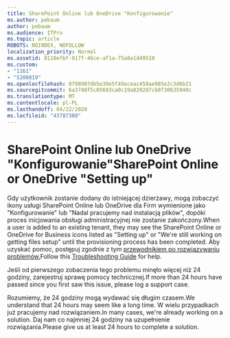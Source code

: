 ```yaml
---
title: SharePoint Online lub OneDrive "Konfigurowanie"
ms.author: pebaum
author: pebaum
ms.audience: ITPro
ms.topic: article
ROBOTS: NOINDEX, NOFOLLOW
localization_priority: Normal
ms.assetid: 8110efbf-917f-46ce-af1a-75a8a1d49510
ms.custom:
- "1161"
- "5200019"
ms.openlocfilehash: 8798987db5e39e5f49aceac458ae985e2c3d6b21
ms.sourcegitcommit: 6a3748f5c05693ca0c19a829287cb8f30635940c
ms.translationtype: MT
ms.contentlocale: pl-PL
ms.lasthandoff: 04/22/2020
ms.locfileid: "43787380"
---
```

# <a name="sharepoint-online-or-onedrive-setting-up"></a><span data-ttu-id="a8876-102">SharePoint Online lub OneDrive "Konfigurowanie"</span><span class="sxs-lookup"><span data-stu-id="a8876-102">SharePoint Online or OneDrive "Setting up"</span></span>

<span data-ttu-id="a8876-103">Gdy użytkownik zostanie dodany do istniejącej dzierżawy, mogą zobaczyć ikony usługi SharePoint Online lub OneDrive dla Firm wymienione jako "Konfigurowanie" lub "Nadal pracujemy nad instalacją plików", dopóki proces inicjowania obsługi administracyjnej nie zostanie zakończony.</span><span class="sxs-lookup"><span data-stu-id="a8876-103">When a user is added to an existing tenant, they may see the SharePoint Online or OneDrive for Business icons listed as "Setting up" or "We're still working on getting files setup" until the provisioning process has been completed.</span></span> <span data-ttu-id="a8876-104">Aby uzyskać pomoc, postępuj zgodnie z tym [przewodnikiem po rozwiązywaniu problemów.](https://docs.microsoft.com/sharepoint/support/sites/troubleshooting-guide-for-sites-stopped-at-provisioning)</span><span class="sxs-lookup"><span data-stu-id="a8876-104">Follow this [Troubleshooting Guide](https://docs.microsoft.com/sharepoint/support/sites/troubleshooting-guide-for-sites-stopped-at-provisioning) for help.</span></span>

<span data-ttu-id="a8876-105">Jeśli od pierwszego zobaczenia tego problemu minęło więcej niż 24 godziny, zarejestruj sprawę pomocy technicznej.</span><span class="sxs-lookup"><span data-stu-id="a8876-105">If more than 24 hours have passed since you first saw this issue, please log a support case.</span></span>

<span data-ttu-id="a8876-106">Rozumiemy, że 24 godziny mogą wydawać się długim czasem.</span><span class="sxs-lookup"><span data-stu-id="a8876-106">We understand that 24 hours may seem like a long time.</span></span> <span data-ttu-id="a8876-107">W wielu przypadkach już pracujemy nad rozwiązaniem.</span><span class="sxs-lookup"><span data-stu-id="a8876-107">In many cases, we're already working on a solution.</span></span> <span data-ttu-id="a8876-108">Daj nam co najmniej 24 godziny na uzupełnienie rozwiązania.</span><span class="sxs-lookup"><span data-stu-id="a8876-108">Please give us at least 24 hours to complete a solution.</span></span>
